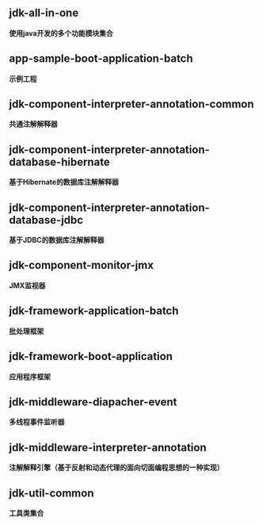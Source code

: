 ## jdk-all-in-one
**使用java开发的多个功能模块集合**

## app-sample-boot-application-batch
**示例工程**

## jdk-component-interpreter-annotation-common
**共通注解解释器**

## jdk-component-interpreter-annotation-database-hibernate
**基于Hibernate的数据库注解解释器**

## jdk-component-interpreter-annotation-database-jdbc
**基于JDBC的数据库注解解释器**

## jdk-component-monitor-jmx
**JMX监视器**

## jdk-framework-application-batch
**批处理框架**

## jdk-framework-boot-application
**应用程序框架**

## jdk-middleware-diapacher-event
**多线程事件监听器**

## jdk-middleware-interpreter-annotation
**注解解释引擎（基于反射和动态代理的面向切面编程思想的一种实现）**

## jdk-util-common
**工具类集合**
